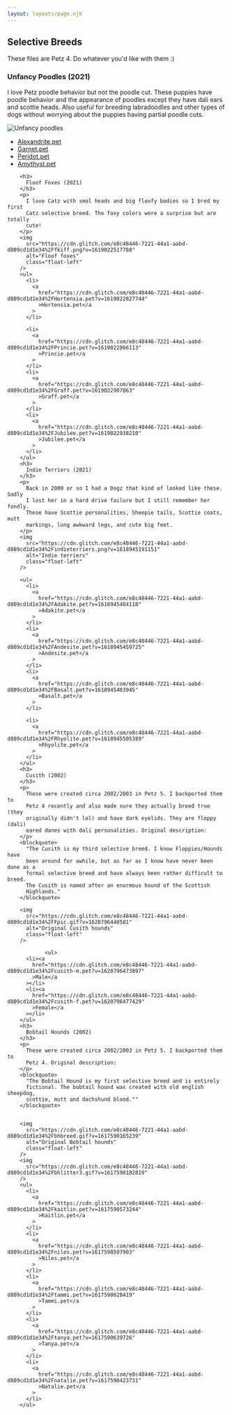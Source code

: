 ```yaml
---
layout: layouts/page.njk
---
```


 <h2>
          Selective Breeds
        </h2>
        <p>
          These files are Petz 4. Do whatever you'd like with them :)
        </p>
        <h3>
          Unfancy Poodles (2021)
        </h3>
        <p>
          I love Petz poodle behavior but not the poodle cut. These puppies have
          poodle behavior and the appearance of poodles except they have dali
          ears and scottie heads. Also useful for breeding labradoodles and
          other types of dogs without worrying about the puppies having partial
          poodle cuts.
        </p>
        <img
          src="https://cdn.glitch.com/e8c48446-7221-44a1-aabd-d809cd1d1e34%2Funfancy.png?v=1620005569138"
          alt="Unfancy poodles"
          class="float-left"
        />
        <ul>
          <li>
            <a
              href="https://cdn.glitch.com/e8c48446-7221-44a1-aabd-d809cd1d1e34%2FAlexandrite.pet?v=1620005752603"
              >Alexandrite.pet</a
            >
          </li>
          <li>
            <a
              href="https://cdn.glitch.com/e8c48446-7221-44a1-aabd-d809cd1d1e34%2FGarnet.pet?v=1620005752603"
              >Garnet.pet</a
            >
          </li>
          <li>
            <a
              href="https://cdn.glitch.com/e8c48446-7221-44a1-aabd-d809cd1d1e34%2FPeridot.pet?v=1620005752603"
              >Peridot.pet</a
            >
          </li>
          <li>
            <a
              href="https://cdn.glitch.com/e8c48446-7221-44a1-aabd-d809cd1d1e34%2FAmethyst.pet?v=1620005752603"
              >Amythyst.pet</a
            >
          </li>
        </ul>

        <h3>
          Floof Foxes (2021)
        </h3>
        <p>
          I love Catz with smol heads and big floofy bodies so I bred my first
          Catz selective breed. The foxy colors were a surprise but are totally
          cute!
        </p>
        <img
          src="https://cdn.glitch.com/e8c48446-7221-44a1-aabd-d809cd1d1e34%2Ffkiff.png?v=1619022517788"
          alt="Floof foxes"
          class="float-left"
        />
        <ul>
          <li>
            <a
              href="https://cdn.glitch.com/e8c48446-7221-44a1-aabd-d809cd1d1e34%2FHortensia.pet?v=1619022827744"
              >Hortensia.pet</a
            >
          </li>

          <li>
            <a
              href="https://cdn.glitch.com/e8c48446-7221-44a1-aabd-d809cd1d1e34%2FPrincie.pet?v=1619022866113"
              >Princie.pet</a
            >
          </li>
          <li>
            <a
              href="https://cdn.glitch.com/e8c48446-7221-44a1-aabd-d809cd1d1e34%2FGraff.pet?v=1619022907863"
              >Graff.pet</a
            >
          </li>
          <li>
            <a
              href="https://cdn.glitch.com/e8c48446-7221-44a1-aabd-d809cd1d1e34%2FJubilee.pet?v=1619022938210"
              >Jubilee.pet</a
            >
          </li>
        </ul>
        <h3>
          Indie Terriers (2021)
        </h3>
        <p>
          Back in 2000 or so I had a Dogz that kind of looked like these. Sadly
          I lost her in a hard drive failure but I still remember her fondly.
          These have Scottie personalities, Sheepie tails, Scottie coats, mutt
          markings, long awkward legs, and cute big feet.
        </p>
        <img
          src="https://cdn.glitch.com/e8c48446-7221-44a1-aabd-d809cd1d1e34%2Findieterriers.png?v=1618945191151"
          alt="Indie terriers"
          class="float-left"
        />

        <ul>
          <li>
            <a
              href="https://cdn.glitch.com/e8c48446-7221-44a1-aabd-d809cd1d1e34%2FAdakite.pet?v=1618945404118"
              >Adakite.pet</a
            >
          </li>
          <li>
            <a
              href="https://cdn.glitch.com/e8c48446-7221-44a1-aabd-d809cd1d1e34%2FAndesite.pet?v=1618945459725"
              >Andesite.pet</a
            >
          </li>
          <li>
            <a
              href="https://cdn.glitch.com/e8c48446-7221-44a1-aabd-d809cd1d1e34%2FBasalt.pet?v=1618945483945"
              >Basalt.pet</a
            >
          </li>

          <li>
            <a
              href="https://cdn.glitch.com/e8c48446-7221-44a1-aabd-d809cd1d1e34%2FRhyolite.pet?v=1618945505389"
              >Rhyolite.pet</a
            >
          </li>
        </ul>
        <h3>
          Cusith (2002)
        </h3>
        <p>
          These were created circa 2002/2003 in Petz 5. I backported them to
          Petz 4 recently and also made sure they actually breed true (they
          originally didn't lol) and have dark eyelids. They are floppy (dali)
          eared danes with dali personalities. Original description:
        </p>
        <blockquote>
          "The Cusith is my third selective breed. I know Floppies/Hounds have
          been around for awhile, but as far as I know have never been done as a
          formal selective breed and have always been rather difficult to breed.
          The Cusith is named after an enormous hound of the Scottish
          Highlands."
        </blockquote>

        <img
          src="https://cdn.glitch.com/e8c48446-7221-44a1-aabd-d809cd1d1e34%2FFpic.gif?v=1620796440581"
          alt="Original Cusith hounds"
          class="float-left"
        />

                <ul>
          <li><a
            href="https://cdn.glitch.com/e8c48446-7221-44a1-aabd-d809cd1d1e34%2Fcusith-m.pet?v=1620796473897"
            >Male</a
          ></li>
          <li><a
            href="https://cdn.glitch.com/e8c48446-7221-44a1-aabd-d809cd1d1e34%2Fcusith-f.pet?v=1620796477429"
            >Female</a
          ></li>
        </ul>
        <h3>
          Bobtail Hounds (2002)
        </h3>
        <p>
          These were created circa 2002/2003 in Petz 5. I backported them to
          Petz 4. Original description:
        </p>
        <blockquote>
          "The Bobtail Hound is my first selective breed and is entirely
          fictional. The bobtail hound was created with old english sheepdog,
          scottie, mutt and dachshund blood.""
        </blockquote>


        <img
          src="https://cdn.glitch.com/e8c48446-7221-44a1-aabd-d809cd1d1e34%2Fbhbreed.gif?v=1617590165239"
          alt="Original Bobtail hounds"
          class="float-left"
        />
        <img
          src="https://cdn.glitch.com/e8c48446-7221-44a1-aabd-d809cd1d1e34%2Fbhlitter3.gif?v=1617590182819"
        />
        <ul>
          <li>
            <a
              href="https://cdn.glitch.com/e8c48446-7221-44a1-aabd-d809cd1d1e34%2Fkaitlin.pet?v=1617590573244"
              >Kaitlin.pet</a
            >
          </li>
          <li>
            <a
              href="https://cdn.glitch.com/e8c48446-7221-44a1-aabd-d809cd1d1e34%2Fniles.pet?v=1617590597903"
              >Niles.pet</a
            >
          </li>
          <li>
            <a
              href="https://cdn.glitch.com/e8c48446-7221-44a1-aabd-d809cd1d1e34%2Ftammi.pet?v=1617590628419"
              >Tammi.pet</a
            >
          </li>
          <li>
            <a
              href="https://cdn.glitch.com/e8c48446-7221-44a1-aabd-d809cd1d1e34%2Ftanya.pet?v=1617590639726"
              >Tanya.pet</a
            >
          </li>
          <li>
            <a
              href="https://cdn.glitch.com/e8c48446-7221-44a1-aabd-d809cd1d1e34%2Fnatalie.pet?v=1617590423731"
              >Natalie.pet</a
            >
          </li>
        </ul>
